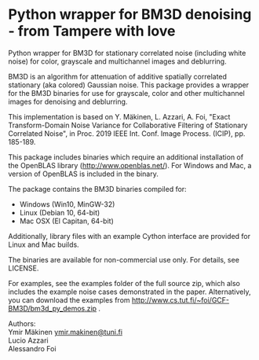 # Python wrapper for BM3D denoising - from Tampere with love

Python wrapper for BM3D for stationary correlated noise (including white noise) for color,
grayscale and multichannel images and deblurring.

BM3D is an algorithm for attenuation of additive spatially correlated
stationary (aka colored) Gaussian noise. This package provides a wrapper
for the BM3D binaries for use for grayscale, color and other multichannel images
for denoising and deblurring.

This implementation is based on Y. Mäkinen, L. Azzari, A. Foi,
"Exact Transform-Domain Noise Variance for Collaborative Filtering of Stationary Correlated Noise",
in Proc. 2019 IEEE Int. Conf. Image Process. (ICIP), pp. 185-189.

This package includes binaries which require an additional
installation of the OpenBLAS library (http://www.openblas.net/).
For Windows and Mac, a version of OpenBLAS is included in the binary.

The package contains the BM3D binaries compiled for:
- Windows (Win10, MinGW-32)
- Linux (Debian 10, 64-bit)
- Mac OSX (El Capitan, 64-bit)

Additionally, library files with an example Cython interface are provided for Linux and Mac builds.

The binaries are available for non-commercial use only. For details, see LICENSE.

For examples, see the examples folder of the full source zip, which also includes the example noise cases demonstrated in the paper.
Alternatively, you can download the examples from http://www.cs.tut.fi/~foi/GCF-BM3D/bm3d_py_demos.zip .

Authors: \
    Ymir Mäkinen <ymir.makinen@tuni.fi> \
    Lucio Azzari \
    Alessandro Foi



